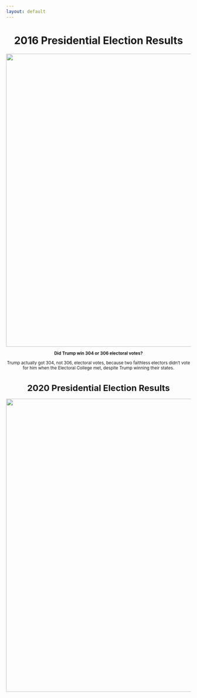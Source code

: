 ```yaml
---
layout: default
---
```

<h1 align="center">2016 Presidential Election Results</h1>
<div align="center"><a href="https://www.270towin.com/maps/2016-actual-electoral-map"><img src="https://www.270towin.com/map-images/2016-actual-electoral-map.png" width="800"></a><br><small>
  
<p align="center"> 
<b>Did Trump win 304 or 306 electoral votes?</b> 
<p align="center"> 
Trump actually got 304, not 306, electoral votes, because two faithless electors didn’t vote for him when the Electoral College met, despite Trump winning their states.

<h1 align="center">2020 Presidential Election Results</h1>
<div align="center"><a href="https://www.270towin.com/maps/2020-projected-results"><img src="https://www.270towin.com/map-images/2020-projected-results.png" width="800"></a><br><small>




